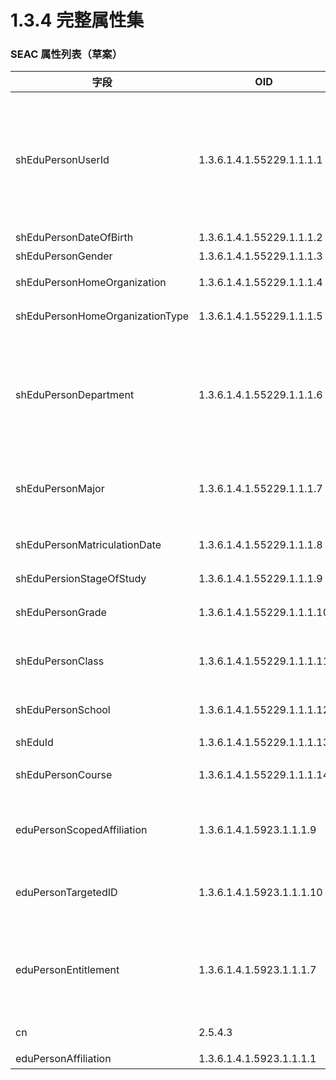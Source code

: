 # 1.3.4 完整属性集

### SEAC 属性列表（草案）

|字段|OID|说明|来源|
|--|--|--|--|
|shEduPersonUserId|1.3.6.1.4.1.55229.1.1.1.1|用户在子域的标识，通常等于用户名，等效于 V1 的 uid||
|shEduPersonDateOfBirth|1.3.6.1.4.1.55229.1.1.1.2|生日||
|shEduPersonGender|1.3.6.1.4.1.55229.1.1.1.3|性别||
|shEduPersonHomeOrganization|1.3.6.1.4.1.55229.1.1.1.4|子域域名||
|shEduPersonHomeOrganizationType|1.3.6.1.4.1.55229.1.1.1.5|子域类别||
|shEduPersonDepartment|1.3.6.1.4.1.55229.1.1.1.6|对于高校学生，院系。对于高校教职工，部门||
|shEduPersonMajor|1.3.6.1.4.1.55229.1.1.1.7|对于高校学生，专业||
|shEduPersonMatriculationDate|1.3.6.1.4.1.55229.1.1.1.8|入学日期，到年||
|shEduPersionStageOfStudy|1.3.6.1.4.1.55229.1.1.1.9|学段||
|shEduPersonGrade|1.3.6.1.4.1.55229.1.1.1.10|对普教，年级||
|shEduPersonClass|1.3.6.1.4.1.55229.1.1.1.11|对普教，班级||
|shEduPersonSchool|1.3.6.1.4.1.55229.1.1.1.12|对普教，学校||
|shEduId|1.3.6.1.4.1.55229.1.1.1.13|eduID||
|shEduPersonCourse|1.3.6.1.4.1.55229.1.1.1.14|对普教，任教学科||
|eduPersonScopedAffiliation|1.3.6.1.4.1.5923.1.1.1.9|用户身份+scope 后缀|[eduPerson](https://wiki.refeds.org/display/STAN/eduPerson)|	
|eduPersonTargetedID|1.3.6.1.4.1.5923.1.1.1.10|hash 脱敏的用户唯一标识|[eduPerson](https://wiki.refeds.org/display/STAN/eduPerson)|
|eduPersonEntitlement|1.3.6.1.4.1.5923.1.1.1.7|标识用户访问特定资源的权限的URI|[eduPerson](https://wiki.refeds.org/display/STAN/eduPerson)|
|cn|2.5.4.3|用户姓名|[eduPerson](https://wiki.refeds.org/display/STAN/eduPerson)，[RFC4519](https://tools.ietf.org/html/rfc4519)|
|eduPersonAffiliation|1.3.6.1.4.1.5923.1.1.1.1|身份|[eduPerson](https://wiki.refeds.org/display/STAN/eduPerson)|	